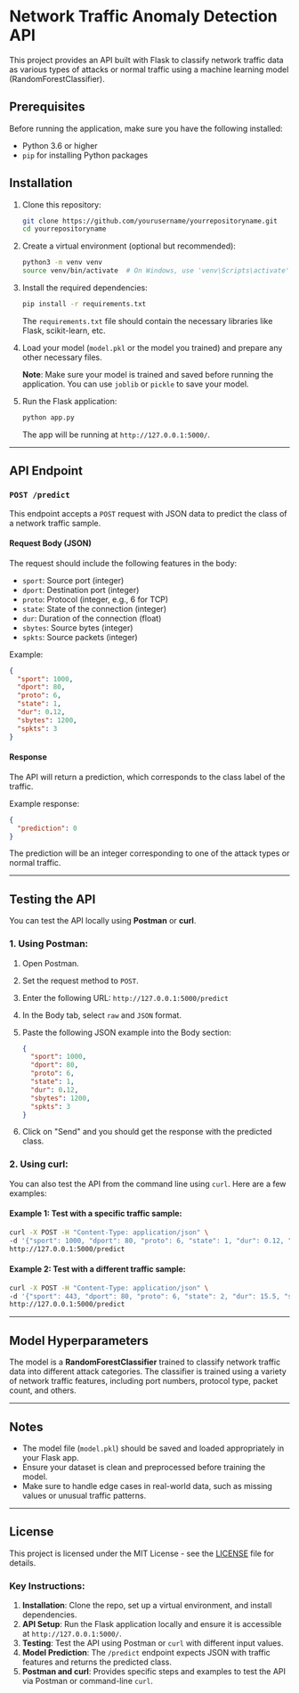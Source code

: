 
# Network Traffic Anomaly Detection API

This project provides an API built with Flask to classify network traffic data as various types of attacks or normal traffic using a machine learning model (RandomForestClassifier).

## Prerequisites

Before running the application, make sure you have the following installed:

- Python 3.6 or higher
- `pip` for installing Python packages

## Installation

1. Clone this repository:

   ```bash
   git clone https://github.com/yourusername/yourrepositoryname.git
   cd yourrepositoryname
   ```

2. Create a virtual environment (optional but recommended):

   ```bash
   python3 -m venv venv
   source venv/bin/activate  # On Windows, use 'venv\Scripts\activate'
   ```

3. Install the required dependencies:

   ```bash
   pip install -r requirements.txt
   ```

   The `requirements.txt` file should contain the necessary libraries like Flask, scikit-learn, etc.

4. Load your model (`model.pkl` or the model you trained) and prepare any other necessary files.

   **Note**: Make sure your model is trained and saved before running the application. You can use `joblib` or `pickle` to save your model.

5. Run the Flask application:

   ```bash
   python app.py
   ```

   The app will be running at `http://127.0.0.1:5000/`.

---

## API Endpoint

### `POST /predict`

This endpoint accepts a `POST` request with JSON data to predict the class of a network traffic sample.

#### Request Body (JSON)
The request should include the following features in the body:

- `sport`: Source port (integer)
- `dport`: Destination port (integer)
- `proto`: Protocol (integer, e.g., 6 for TCP)
- `state`: State of the connection (integer)
- `dur`: Duration of the connection (float)
- `sbytes`: Source bytes (integer)
- `spkts`: Source packets (integer)

Example:

```json
{
  "sport": 1000,
  "dport": 80,
  "proto": 6,
  "state": 1,
  "dur": 0.12,
  "sbytes": 1200,
  "spkts": 3
}
```

#### Response
The API will return a prediction, which corresponds to the class label of the traffic.

Example response:

```json
{
  "prediction": 0
}
```

The prediction will be an integer corresponding to one of the attack types or normal traffic.

---

## Testing the API

You can test the API locally using **Postman** or **curl**.

### 1. Using Postman:

1. Open Postman.
2. Set the request method to `POST`.
3. Enter the following URL: `http://127.0.0.1:5000/predict`
4. In the Body tab, select `raw` and `JSON` format.
5. Paste the following JSON example into the Body section:

   ```json
   {
     "sport": 1000,
     "dport": 80,
     "proto": 6,
     "state": 1,
     "dur": 0.12,
     "sbytes": 1200,
     "spkts": 3
   }
   ```

6. Click on "Send" and you should get the response with the predicted class.

### 2. Using curl:

You can also test the API from the command line using `curl`. Here are a few examples:

#### Example 1: Test with a specific traffic sample:

```bash
curl -X POST -H "Content-Type: application/json" \
-d '{"sport": 1000, "dport": 80, "proto": 6, "state": 1, "dur": 0.12, "sbytes": 1200, "spkts": 3}' \
http://127.0.0.1:5000/predict
```

#### Example 2: Test with a different traffic sample:

```bash
curl -X POST -H "Content-Type: application/json" \
-d '{"sport": 443, "dport": 80, "proto": 6, "state": 2, "dur": 15.5, "sbytes": 1500, "spkts": 10}' \
http://127.0.0.1:5000/predict
```

---

## Model Hyperparameters

The model is a **RandomForestClassifier** trained to classify network traffic data into different attack categories. The classifier is trained using a variety of network traffic features, including port numbers, protocol type, packet count, and others.

---

## Notes

- The model file (`model.pkl`) should be saved and loaded appropriately in your Flask app.
- Ensure your dataset is clean and preprocessed before training the model.
- Make sure to handle edge cases in real-world data, such as missing values or unusual traffic patterns.

---

## License

This project is licensed under the MIT License - see the [LICENSE](LICENSE) file for details.


### Key Instructions:
1. **Installation**: Clone the repo, set up a virtual environment, and install dependencies.
2. **API Setup**: Run the Flask application locally and ensure it is accessible at `http://127.0.0.1:5000/`.
3. **Testing**: Test the API using Postman or `curl` with different input values.
4. **Model Prediction**: The `/predict` endpoint expects JSON with traffic features and returns the predicted class.
5. **Postman and curl**: Provides specific steps and examples to test the API via Postman or command-line `curl`.


```
